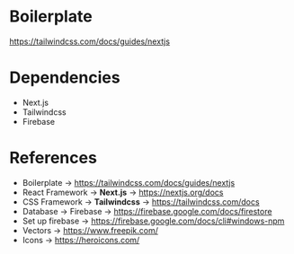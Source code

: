 # Boilerplate 
https://tailwindcss.com/docs/guides/nextjs

# Dependencies
- Next.js
- Tailwindcss
- Firebase

# References
- Boilerplate -> https://tailwindcss.com/docs/guides/nextjs
- React Framework -> <b>Next.js</b> -> https://nextjs.org/docs
- CSS Framework -> <b>Tailwindcss</b> -> https://tailwindcss.com/docs
- Database -> Firebase -> https://firebase.google.com/docs/firestore
- Set up firebase -> https://firebase.google.com/docs/cli#windows-npm
- Vectors -> https://www.freepik.com/
- Icons -> https://heroicons.com/